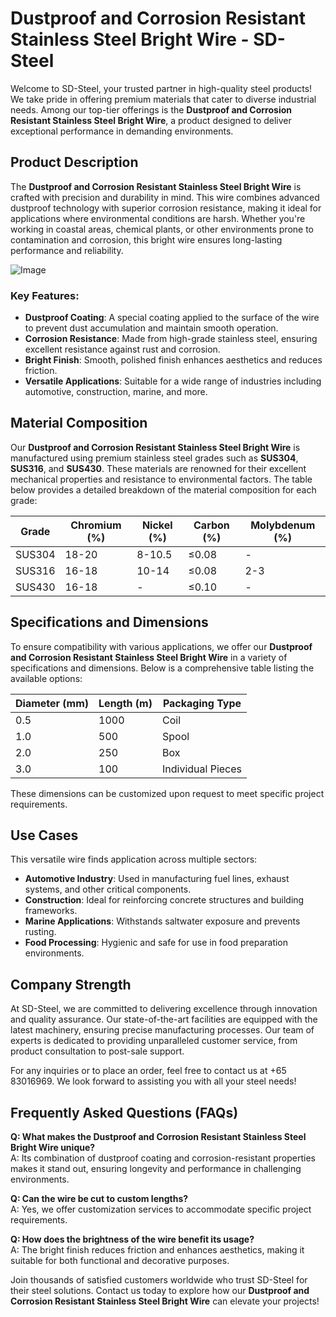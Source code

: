 # Dustproof and Corrosion Resistant Stainless Steel Bright Wire - SD-Steel

Welcome to SD-Steel, your trusted partner in high-quality steel products! We take pride in offering premium materials that cater to diverse industrial needs. Among our top-tier offerings is the **Dustproof and Corrosion Resistant Stainless Steel Bright Wire**, a product designed to deliver exceptional performance in demanding environments.

## Product Description

The **Dustproof and Corrosion Resistant Stainless Steel Bright Wire** is crafted with precision and durability in mind. This wire combines advanced dustproof technology with superior corrosion resistance, making it ideal for applications where environmental conditions are harsh. Whether you're working in coastal areas, chemical plants, or other environments prone to contamination and corrosion, this bright wire ensures long-lasting performance and reliability.

![Image](https://github.com/user-attachments/assets/2567258e-e124-4816-932d-1809bd27ef0b)

### Key Features:

- **Dustproof Coating**: A special coating applied to the surface of the wire to prevent dust accumulation and maintain smooth operation.
- **Corrosion Resistance**: Made from high-grade stainless steel, ensuring excellent resistance against rust and corrosion.
- **Bright Finish**: Smooth, polished finish enhances aesthetics and reduces friction.
- **Versatile Applications**: Suitable for a wide range of industries including automotive, construction, marine, and more.

## Material Composition

Our **Dustproof and Corrosion Resistant Stainless Steel Bright Wire** is manufactured using premium stainless steel grades such as **SUS304**, **SUS316**, and **SUS430**. These materials are renowned for their excellent mechanical properties and resistance to environmental factors. The table below provides a detailed breakdown of the material composition for each grade:

| Grade    | Chromium (%) | Nickel (%) | Carbon (%) | Molybdenum (%) |
|----------|--------------|------------|------------|----------------|
| SUS304   | 18-20        | 8-10.5     | ≤0.08      | -              |
| SUS316   | 16-18        | 10-14      | ≤0.08      | 2-3            |
| SUS430   | 16-18        | -          | ≤0.10      | -              |

## Specifications and Dimensions

To ensure compatibility with various applications, we offer our **Dustproof and Corrosion Resistant Stainless Steel Bright Wire** in a variety of specifications and dimensions. Below is a comprehensive table listing the available options:

| Diameter (mm) | Length (m) | Packaging Type       |
|---------------|------------|----------------------|
| 0.5           | 1000       | Coil                 |
| 1.0           | 500        | Spool                |
| 2.0           | 250        | Box                  |
| 3.0           | 100        | Individual Pieces    |

These dimensions can be customized upon request to meet specific project requirements.

## Use Cases

This versatile wire finds application across multiple sectors:

- **Automotive Industry**: Used in manufacturing fuel lines, exhaust systems, and other critical components.
- **Construction**: Ideal for reinforcing concrete structures and building frameworks.
- **Marine Applications**: Withstands saltwater exposure and prevents rusting.
- **Food Processing**: Hygienic and safe for use in food preparation environments.

## Company Strength

At SD-Steel, we are committed to delivering excellence through innovation and quality assurance. Our state-of-the-art facilities are equipped with the latest machinery, ensuring precise manufacturing processes. Our team of experts is dedicated to providing unparalleled customer service, from product consultation to post-sale support.

For any inquiries or to place an order, feel free to contact us at +65 83016969. We look forward to assisting you with all your steel needs!

## Frequently Asked Questions (FAQs)

**Q: What makes the Dustproof and Corrosion Resistant Stainless Steel Bright Wire unique?**  
A: Its combination of dustproof coating and corrosion-resistant properties makes it stand out, ensuring longevity and performance in challenging environments.

**Q: Can the wire be cut to custom lengths?**  
A: Yes, we offer customization services to accommodate specific project requirements.

**Q: How does the brightness of the wire benefit its usage?**  
A: The bright finish reduces friction and enhances aesthetics, making it suitable for both functional and decorative purposes.

Join thousands of satisfied customers worldwide who trust SD-Steel for their steel solutions. Contact us today to explore how our **Dustproof and Corrosion Resistant Stainless Steel Bright Wire** can elevate your projects!